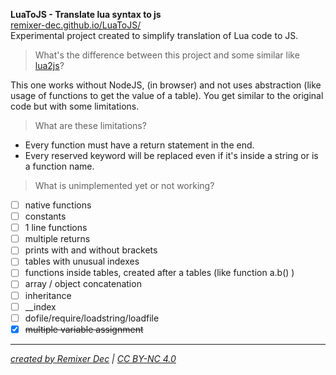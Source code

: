 **LuaToJS - Translate lua syntax to js**   
[remixer-dec.github.io/LuaToJS/](https://remixer-dec.github.io/LuaToJS/)  
Experimental project created to simplify translation of Lua code to JS.  
> What's the difference between this project and some similar like [lua2js](https://github.com/mherkender/lua.js)?

This one works without NodeJS, (in browser) and not uses abstraction (like usage of functions to get the value of a table). You get similar to the original code but with some limitations. 
> What are these limitations?

 - Every function must have a return statement in the end.
 - Every reserved keyword will be replaced even if it's inside a string or is a function name. 

> What is unimplemented yet or not working?

* [ ] native functions  
* [ ] constants  
* [ ] 1 line functions  
* [ ] multiple returns  
* [ ] prints with and without brackets  
* [ ] tables with unusual indexes  
* [ ] functions inside tables, created after a tables (like function a.b() )  
* [ ] array / object concatenation  
* [ ] inheritance  
* [ ] __index  
* [ ] dofile/require/loadstring/loadfile  
* [x] <del>multiple variable assignment</del>  
** **
*[created by Remixer Dec](https://github.com/remixer-dec) | [CC BY-NC 4.0](https://creativecommons.org/licenses/by-nc/4.0/legalcode)*
